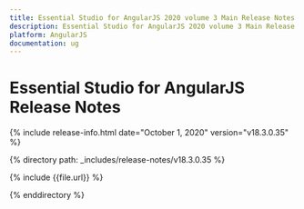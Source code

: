 ```yaml
---
title: Essential Studio for AngularJS 2020 volume 3 Main Release Notes  
description: Essential Studio for AngularJS 2020 volume 3 Main Release Notes  
platform: AngularJS
documentation: ug
---
```


# Essential Studio for AngularJS  Release Notes  

{% include release-info.html date="October 1, 2020"  version="v18.3.0.35" %} 


{% directory path: _includes/release-notes/v18.3.0.35 %}

{% include {{file.url}} %}

{% enddirectory %}